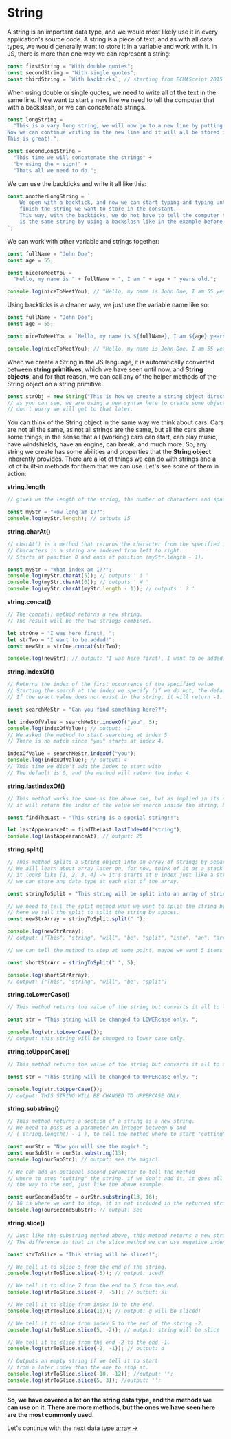 # String

A string is an important data type, and we would most likely use it in every application's source code.
A string is a piece of text, and as with all data types, we would generally want to store it in a variable and work with it.
In JS, there is more than one way we can represent a string:

```js
const firstString = "With double quotes";
const secondString = "With single quotes";
const thirdString = `With backticks`; // starting from ECMAScript 2015 (a big update to JS)
```

When using double or single quotes, we need to write all of the text in the same line. If we want to start a new line we need to tell the computer that with a backslash, or we can concatenate strings.

```js
const longString =
  "This is a vary long string, we will now go to a new line by putting a backslash and pressing enter \
Now we can continue writing in the new line and it will all be stored in the same longString constant with no problems! \
This is great!.";

const secondLongString =
  "This time we will concatenate the strings" +
  "by using the + sign!" +
  "Thats all we need to do.";
```

We can use the backticks and write it all like this:

```js
const anotherLongString = `
    We open with a backtick, and now we can start typing and typing until we
    finish the string we want to store in the constant.
    This way, with the backticks, we do not have to tell the computer that this
    is the same string by using a backslash like in the example before.
`;
```

We can work with other variable and strings together:

```js
const fullName = "John Doe";
const age = 55;

const niceToMeetYou =
  "Hello, my name is " + fullName + ", I am " + age + " years old.";

console.log(niceToMeetYou); // "Hello, my name is John Doe, I am 55 years old."
```

Using backticks is a cleaner way, we just use the variable name like so:

```js
const fullName = "John Doe";
const age = 55;

const niceToMeetYou = `Hello, my name is ${fullName}, I am ${age} years old`;

console.log(niceToMeetYou); // "Hello, my name is John Doe, I am 55 years old."
```

When we create a String in the JS language, it is automatically converted between **string primitives**, which we have seen until now, and **String objects**, and for that reason, we can call any of the helper methods of the String object on a string primitive.

```js
const strObj = new String("This is how we create a string object directly");
// as you can see, we are using a new syntax here to create some object
// don't worry we will get to that later.
```

You can think of the String object in the same way we think about cars. Cars are not all the same, as not all strings are the same, but all the cars share some things, in the sense that all (working) cars can start, can play music, have windshields, have an engine, can break, and much more. So, any string we create has some abilities and properties that the **String object** inherently provides.
There are a lot of things we can do with strings and a lot of built-in methods for them that we can use. Let's see some of them in action:

**string.length**

```js
// gives us the length of the string, the number of characters and spaces it has.

const myStr = "How long am I??";
console.log(myStr.length); // outputs 15
```

**string.charAt()**

```js
// charAt() is a method that returns the character from the specified index.
// Characters in a string are indexed from left to right.
// Starts at position 0 and ends at position (myStr.length - 1).

const myStr = "What index am I??";
console.log(myStr.charAt(5)); // outputs ' i '
console.log(myStr.charAt(0)); // outputs ' W '
console.log(myStr.charAt(myStr.length - 1)); // outputs ' ? '
```

**string.concat()**

```js
// The concat() method returns a new string.
// The result will be the two strings combined.

let strOne = "I was here first!, ";
let strTwo = "I want to be added!";
const newStr = strOne.concat(strTwo);

console.log(newStr); // output: "I was here first!, I want to be added!";
```

**string.indexOf()**

```js
// Returns the index of the first occurrence of the specified value
// Starting the search at the index we specify (if we do not, the default is 0)
// If the exact value does not exist in the string, it will return -1.

const searchMeStr = "Can you find something here??";

let indexOfValue = searchMeStr.indexOf("you", 5);
console.log(indexOfValue); // output: -1
// We asked the method to start searching at index 5
// There is no match since "you" starts at index 4.

indexOfValue = searchMeStr.indexOf("you");
console.log(indexOfValue); // output: 4
// This time we didn't add the index to start with
// The default is 0, and the method will return the index 4.
```

**string.lastIndexOf()**

```js
// This method works the same as the above one, but as implied in its name
// it will return the index of the value we search inside the string, but where it is last appearing.

const findTheLast = "This string is a special string!!";

let lastAppearanceAt = findTheLast.lastIndexOf("string");
console.log(lastAppearanceAt); // output: 25
```

**string.split()**

```js
// This method splits a String object into an array of strings by separating the string into substrings.
// We aill learn about array later on, for now, think of it as a stack of data,
// it looks like [1, 2, 3, 4] -> it's starts at 0 index just like a string
// we can store any data type at each slot of the array.

const stringToSplit = "This string will be split into an array of strings!";

// we need to tell the split method what we want to split the string by.
// here we tell the split to split the string by spaces.
const newStrArray = stringToSplit.split(" ");

console.log(newStrArray);
// output: ["This", "string", "will", "be", "split", "into", "an", "array", "of","strings!"]

// we can tell the method to stop at some point, maybe we want 5 items in // the array and not all items as we have seen above?...

const shortStrArr = stringToSplit(" ", 5);

console.log(shortStrArray);
// output: ["This", "string", "will", "be", "split"]
```

**string.toLowerCase()**

```js
// This method returns the value of the string but converts it all to lower case

const str = "This string will be changed to LOWERcase only. ";

console.log(str.toLowerCase());
// output: this string will be changed to lower case only.
```

**string.toUpperCase()**

```js
// This method returns the value of the string but converts it all to upper case

const str = "This string will be changed to UPPERcase only. ";

console.log(str.toUpperCase());
// output: THIS STRING WILL BE CHANGED TO UPPERCASE ONLY.
```

**string.substring()**

```js
// This method returns a section of a string as a new string.
// We need to pass as a parameter An integer between 0 and
// ( string.length() - 1 ), to tell the method where to start "cutting".

const ourStr = "Now you will see the magic!.";
const ourSubStr = ourStr.substring(13);
console.log(ourSubStr); // output: see the magic!.

// We can add an optional second parameter to tell the method
// where to stop "cutting" the string. if we don't add it, it goes all
// the way to the end, just like the above example.

const ourSecondSubStr = ourStr.substring(13, 16);
// 16 is where we want to stop, it is not included in the returned string.
console.log(ourSecondSubStr); // output: see
```

**string.slice()**

```js
// Just like the substring method above, this method returns a new string.
// The difference is that in the slice method we can use negative indexes.

const strToSlice = "This string will be sliced!";

// We tell it to slice 5 from the end of the string.
console.log(strToSlice.slice(-5)); // output: iced!

// We tell it to slice 7 from the end to 5 from the end.
console.log(strToSlice.slice(-7, -5)); // output: sl

// We tell it to slice from index 10 to the end.
console.log(strToSlice.slice(10)); // output: g will be sliced!

// We tell it to slice from index 5 to the end of the string -2.
console.log(strToSlice.slice(5, -2)); // output: string will be slice

// We tell it to slice from the end -2 to the end -1.
console.log(strToSlice.slice(-2, -1)); // output: d

// Outputs an empty string if we tell it to start
// from a later index than the one to stop at.
console.log(strToSlice.slice(-10, -12)); //output: '';
console.log(strToSlice.slice(5, 3)); //output: '';
```

<hr />

**So, we have covered a lot on the string data type, and the methods we can use on it.
There are more methods, but the ones we have seen here are the most commonly used.**

Let's continue with the next data type [array ->](./array.md)
